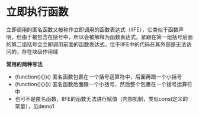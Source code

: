# 立即执行函数
立即调用的匿名函数又被称作立即调用的函数表达式（IIFE），它类似于函数声明，但由于被包含在括号中，所以会被解释为函数表达式。紧跟在第一组括号后面的第二组括号会立即调用前面的函数表达式，位于IIFE中的代码在其外部是无法访问的，存在块级作用域


**常用的两种写法**
- (function(){})() 匿名函数包裹在一个括号运算符中，后面再跟一个小括号
- (function(){}()) 匿名函数后面跟一个小括号，然后整个包裹在一个括号运算符中
- 也可不是匿名函数，IIFE的函数无法进行赋值（内部机制，类似const定义的常量），见demo1